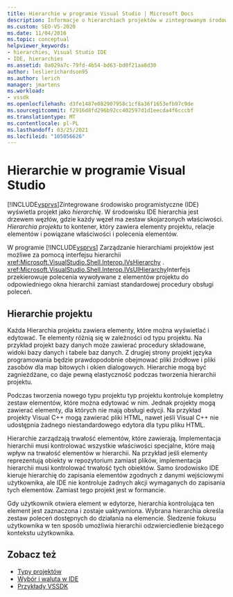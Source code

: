 ```yaml
---
title: Hierarchie w programie Visual Studio | Microsoft Docs
description: Informacje o hierarchiach projektów w zintegrowanym środowisku programistycznym (IDE) programu Visual Studio, które zawierają elementy projektu i ich skojarzone właściwości.
ms.custom: SEO-VS-2020
ms.date: 11/04/2016
ms.topic: conceptual
helpviewer_keywords:
- hierarchies, Visual Studio IDE
- IDE, hierarchies
ms.assetid: 0a029a7c-79fd-4b54-bd63-bd0f21aa8d30
author: leslierichardson95
ms.author: lerich
manager: jmartens
ms.workload:
- vssdk
ms.openlocfilehash: d3fe1487e082907958c1cf8a36f1653efb97c9de
ms.sourcegitcommit: f2916d8fd296b92cc402597d1d1eecda4f6cccbf
ms.translationtype: MT
ms.contentlocale: pl-PL
ms.lasthandoff: 03/25/2021
ms.locfileid: "105056626"
---
```

# <a name="hierarchies-in-visual-studio"></a>Hierarchie w programie Visual Studio
[!INCLUDE[vsprvs](../../code-quality/includes/vsprvs_md.md)]Zintegrowane środowisko programistyczne (IDE) wyświetla projekt jako *hierarchię*. W środowisku IDE hierarchia jest drzewem węzłów, gdzie każdy węzeł ma zestaw skojarzonych właściwości. *Hierarchia projektu* to kontener, który zawiera elementy projektu, relacje elementów i powiązane właściwości i polecenia elementów.

 W programie [!INCLUDE[vsprvs](../../code-quality/includes/vsprvs_md.md)] Zarządzanie hierarchiami projektów jest możliwe za pomocą interfejsu hierarchii <xref:Microsoft.VisualStudio.Shell.Interop.IVsHierarchy> . <xref:Microsoft.VisualStudio.Shell.Interop.IVsUIHierarchy>Interfejs przekierowuje polecenia wywoływane z elementów projektu do odpowiedniego okna hierarchii zamiast standardowej procedury obsługi poleceń.

## <a name="project-hierarchies"></a>Hierarchie projektu
 Każda Hierarchia projektu zawiera elementy, które można wyświetlać i edytować. Te elementy różnią się w zależności od typu projektu. Na przykład projekt bazy danych może zawierać procedury składowane, widoki bazy danych i tabele baz danych. Z drugiej strony projekt języka programowania będzie prawdopodobnie obejmować pliki źródłowe i pliki zasobów dla map bitowych i okien dialogowych. Hierarchie mogą być zagnieżdżane, co daje pewną elastyczność podczas tworzenia hierarchii projektu.

 Podczas tworzenia nowego typu projektu typ projektu kontroluje kompletny zestaw elementów, które można edytować w nim. Jednak projekty mogą zawierać elementy, dla których nie mają obsługi edycji. Na przykład projekty Visual C++ mogą zawierać pliki HTML, nawet jeśli Visual C++ nie udostępnia żadnego niestandardowego edytora dla typu pliku HTML.

 Hierarchie zarządzają trwałość elementów, które zawierają. Implementacja hierarchii musi kontrolować wszystkie właściwości specjalne, które mają wpływ na trwałość elementów w hierarchii. Na przykład jeśli elementy reprezentują obiekty w repozytorium zamiast plików, implementacja hierarchii musi kontrolować trwałość tych obiektów. Samo środowisko IDE kieruje hierarchię do zapisania elementów zgodnych z danymi wejściowymi użytkownika, ale IDE nie kontroluje żadnych akcji wymaganych do zapisania tych elementów. Zamiast tego projekt jest w formancie.

 Gdy użytkownik otwiera element w edytorze, hierarchia kontrolująca ten element jest zaznaczona i zostaje uaktywniona. Wybrana hierarchia określa zestaw poleceń dostępnych do działania na elemencie. Śledzenie fokusu użytkownika w ten sposób umożliwia hierarchii odzwierciedlenie bieżącego kontekstu użytkownika.

## <a name="see-also"></a>Zobacz też
- [Typy projektów](../../extensibility/internals/project-types.md)
- [Wybór i waluta w IDE](../../extensibility/internals/selection-and-currency-in-the-ide.md)
- [Przykłady VSSDK](https://github.com/Microsoft/VSSDK-Extensibility-Samples)
